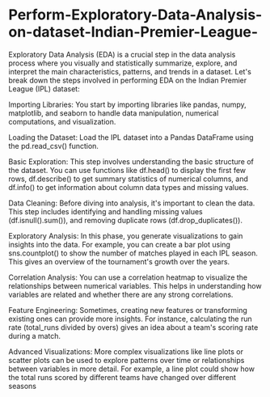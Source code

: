 # Perform-Exploratory-Data-Analysis-on-dataset-Indian-Premier-League-
Exploratory Data Analysis (EDA) is a crucial step in the data analysis process where you visually and statistically summarize, explore, and interpret the main characteristics, patterns, and trends in a dataset. Let's break down the steps involved in performing EDA on the Indian Premier League (IPL) dataset:

Importing Libraries:
You start by importing libraries like pandas, numpy, matplotlib, and seaborn to handle data manipulation, numerical computations, and visualization.

Loading the Dataset:
Load the IPL dataset into a Pandas DataFrame using the pd.read_csv() function.

Basic Exploration:
This step involves understanding the basic structure of the dataset. You can use functions like df.head() to display the first few rows, df.describe() to get summary statistics of numerical columns, and df.info() to get information about column data types and missing values.

Data Cleaning:
Before diving into analysis, it's important to clean the data. This step includes identifying and handling missing values (df.isnull().sum()), and removing duplicate rows (df.drop_duplicates()).

Exploratory Analysis:
In this phase, you generate visualizations to gain insights into the data. For example, you can create a bar plot using sns.countplot() to show the number of matches played in each IPL season. This gives an overview of the tournament's growth over the years.

Correlation Analysis:
You can use a correlation heatmap to visualize the relationships between numerical variables. This helps in understanding how variables are related and whether there are any strong correlations.

Feature Engineering:
Sometimes, creating new features or transforming existing ones can provide more insights. For instance, calculating the run rate (total_runs divided by overs) gives an idea about a team's scoring rate during a match.

Advanced Visualizations:
More complex visualizations like line plots or scatter plots can be used to explore patterns over time or relationships between variables in more detail. For example, a line plot could show how the total runs scored by different teams have changed over different seasons

